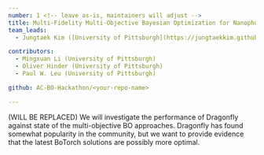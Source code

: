 ```yaml
---
number: 1 <!-- leave as-is, maintainers will adjust -->
title: Multi-Fidelity Multi-Objective Bayesian Optimization for Nanophotonic Structures
team_leads:
  - Jungtaek Kim ([University of Pittsburgh](https://jungtaekkim.github.io))

contributors:
  - Mingxuan Li (University of Pittsburgh)
  - Oliver Hinder (University of Pittsburgh)
  - Paul W. Leu (University of Pittsburgh)

github: AC-BO-Hackathon/<your-repo-name>

---
```


(WILL BE REPLACED) We will investigate the performance of Dragonfly against state of the multi-objective BO approaches. Dragonfly has found somewhat popularity in the community, but we want to provide evidence that the latest BoTorch solutions are possibly more optimal.
